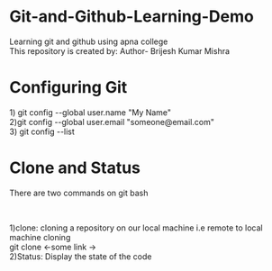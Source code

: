 # Git-and-Github-Learning-Demo
Learning git and github using apna college
<br>
This repository is created by: Author- Brijesh Kumar Mishra

<h1>Configuring Git</h1>
1) git config --global user.name "My Name" <br>
2)git config --global user.email "someone@email.com" <br>
3) git config --list


<h1>Clone and Status</h1>
<p>There are two commands on git bash</p> <br>

1)clone: cloning a repository on our local machine i.e remote to local machine cloning<br>
git clone  <-some link ->
<br>
2)Status: Display the state of the code
